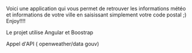 Voici une application qui vous permet de retrouver les informations météo et informations de votre ville en saisissant simplement votre code postal ;) Enjoy!!!!


Le projet utilise Angular et Boostrap

Appel d'API ( openweather/data gouv)